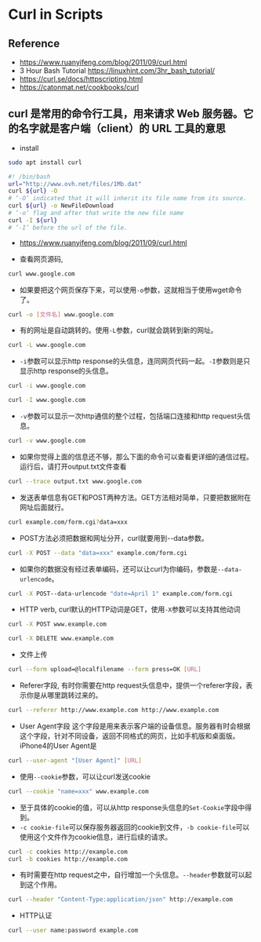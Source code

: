 # Curl in Scripts

## Reference

- <https://www.ruanyifeng.com/blog/2011/09/curl.html>
- 3 Hour Bash Tutorial <https://linuxhint.com/3hr_bash_tutorial/>
- <https://curl.se/docs/httpscripting.html>
- <https://catonmat.net/cookbooks/curl>

## curl 是常用的命令行工具，用来请求 Web 服务器。它的名字就是客户端（client）的 URL 工具的意思

- install

```bash
sudo apt install curl
```

```bash
#! /bin/bash
url="http://www.ovh.net/files/1Mb.dat"
curl ${url} -O
# ‘-O’ indicated that it will inherit its file name from its source.
curl ${url} -o NewFileDownload
# ‘-o’ flag and after that write the new file name
curl -I ${url}
# ‘-I’ before the url of the file.
```

- <https://www.ruanyifeng.com/blog/2011/09/curl.html>

- 查看网页源码,

```bash
curl www.google.com
```

- 如果要把这个网页保存下来，可以使用`-o`参数，这就相当于使用wget命令了。

```bash
curl -o [文件名] www.google.com
```

- 有的网址是自动跳转的。使用`-L`参数，curl就会跳转到新的网址。

```bash
curl -L www.google.com
```

- `-i`参数可以显示http response的头信息，连同网页代码一起。`-I`参数则是只显示http response的头信息。

```bash
curl -i www.google.com

curl -I www.google.com
```

- `-v`参数可以显示一次http通信的整个过程，包括端口连接和http request头信息。

```bash
curl -v www.google.com
```

- 如果你觉得上面的信息还不够，那么下面的命令可以查看更详细的通信过程。运行后，请打开output.txt文件查看

```bash
curl --trace output.txt www.google.com

```

- 发送表单信息有GET和POST两种方法。GET方法相对简单，只要把数据附在网址后面就行。

```bash
curl example.com/form.cgi?data=xxx
```

- POST方法必须把数据和网址分开，curl就要用到--data参数。

```bash
curl -X POST --data "data=xxx" example.com/form.cgi
```

- 如果你的数据没有经过表单编码，还可以让curl为你编码，参数是`--data-urlencode`。

```bash
curl -X POST--data-urlencode "date=April 1" example.com/form.cgi
```

- HTTP verb, curl默认的HTTP动词是GET，使用`-X`参数可以支持其他动词

```bash
curl -X POST www.example.com

curl -X DELETE www.example.com
```

- 文件上传

```bash
curl --form upload=@localfilename --form press=OK [URL]
```

- Referer字段, 有时你需要在http request头信息中，提供一个referer字段，表示你是从哪里跳转过来的。

```bash
curl --referer http://www.example.com http://www.example.com
```

- User Agent字段 这个字段是用来表示客户端的设备信息。服务器有时会根据这个字段，针对不同设备，返回不同格式的网页，比如手机版和桌面版。 iPhone4的User Agent是

```bash
curl --user-agent "[User Agent]" [URL]
```

- 使用`--cookie`参数，可以让curl发送cookie

```bash
curl --cookie "name=xxx" www.example.com
```

- 至于具体的cookie的值，可以从http response头信息的`Set-Cookie`字段中得到。
- `-c cookie-file`可以保存服务器返回的cookie到文件，`-b cookie-file`可以使用这个文件作为cookie信息，进行后续的请求。

```bash
curl -c cookies http://example.com
curl -b cookies http://example.com
```

- 有时需要在http request之中，自行增加一个头信息。`--header`参数就可以起到这个作用。

```bash
curl --header "Content-Type:application/json" http://example.com
```

- HTTP认证

```bash
curl --user name:password example.com
```

```bash
```
